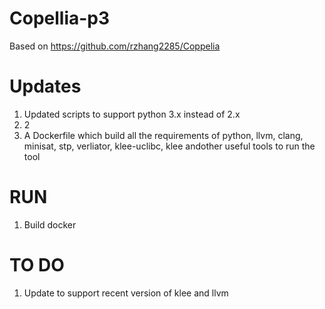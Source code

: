 # Copellia-p3
Based on https://github.com/rzhang2285/Coppelia

# Updates
1) Updated scripts to support python 3.x instead of 2.x
2) 2
3) A Dockerfile which build all the requirements of python, llvm, clang, minisat, stp, verliator, klee-uclibc, klee andother useful tools to run the tool

# RUN
1) Build docker 


# TO DO
1) Update to support recent version of klee and llvm


